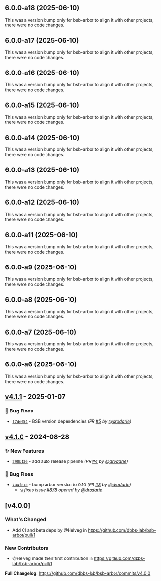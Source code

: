 ## 6.0.0-a18 (2025-06-10)

This was a version bump only for bsb-arbor to align it with other projects, there were no code changes.

## 6.0.0-a17 (2025-06-10)

This was a version bump only for bsb-arbor to align it with other projects, there were no code changes.

## 6.0.0-a16 (2025-06-10)

This was a version bump only for bsb-arbor to align it with other projects, there were no code changes.

## 6.0.0-a15 (2025-06-10)

This was a version bump only for bsb-arbor to align it with other projects, there were no code changes.

## 6.0.0-a14 (2025-06-10)

This was a version bump only for bsb-arbor to align it with other projects, there were no code changes.

## 6.0.0-a13 (2025-06-10)

This was a version bump only for bsb-arbor to align it with other projects, there were no code changes.

## 6.0.0-a12 (2025-06-10)

This was a version bump only for bsb-arbor to align it with other projects, there were no code changes.

## 6.0.0-a11 (2025-06-10)

This was a version bump only for bsb-arbor to align it with other projects, there were no code changes.

## 6.0.0-a9 (2025-06-10)

This was a version bump only for bsb-arbor to align it with other projects, there were no code changes.

## 6.0.0-a8 (2025-06-10)

This was a version bump only for bsb-arbor to align it with other projects, there were no code changes.

## 6.0.0-a7 (2025-06-10)

This was a version bump only for bsb-arbor to align it with other projects, there were no code changes.

## 6.0.0-a6 (2025-06-10)

This was a version bump only for bsb-arbor to align it with other projects, there were no code changes.

## [v4.1.1] - 2025-01-07
### :bug: Bug Fixes
- [`f7de054`](https://github.com/dbbs-lab/bsb-arbor/commit/f7de054c985ea1f41f81117e9951f35c558c700a) - BSB version dependencies *(PR [#5](https://github.com/dbbs-lab/bsb-arbor/pull/5) by [@drodarie](https://github.com/drodarie))*


## [v4.1.0] - 2024-08-28
### :sparkles: New Features
- [`290b136`](https://github.com/dbbs-lab/bsb-arbor/commit/290b136d47443b1357891463b5331f7f6dd38dfb) - add auto release pipeline *(PR [#4](https://github.com/dbbs-lab/bsb-arbor/pull/4) by [@drodarie](https://github.com/drodarie))*

### :bug: Bug Fixes
- [`7a4fd1c`](https://github.com/dbbs-lab/bsb-arbor/commit/7a4fd1ccf40de2484d9aa351578c36de4f378370) - bump arbor version to 0.10 *(PR [#3](https://github.com/dbbs-lab/bsb-arbor/pull/3) by [@drodarie](https://github.com/drodarie))*
  - :arrow_lower_right: *fixes issue [#878](https://github.com/dbbs-lab/bsb-core/issues/878) opened by [@drodarie](https://github.com/drodarie)*


## [v4.0.0]
### What's Changed
* Add CI and beta deps by @Helveg in https://github.com/dbbs-lab/bsb-arbor/pull/1

### New Contributors
* @Helveg made their first contribution in https://github.com/dbbs-lab/bsb-arbor/pull/1

**Full Changelog**: https://github.com/dbbs-lab/bsb-arbor/commits/v4.0.0

[v4.1.0]: https://github.com/dbbs-lab/bsb-arbor/compare/v4.0.0...v4.1.0
[v4.1.1]: https://github.com/dbbs-lab/bsb-arbor/compare/v4.1.0...v4.1.1
